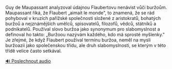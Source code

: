 
Guy de Maupassant analyzoval údajnou Flaubertovu nenávist vůči buržoům. Maupassant říká, že Flaubert „aimait le monde", to znamená, že se rád pohyboval v kruzích pařížské společnosti složené z aristokratů, bohatých buržoů a nejznámějších umělců, spisovatelů, filozofů, vědců, státníků a podnikatelů. Používal slovo buržoa jako synonymum pro slabomyslnost a definoval ho takto: „Buržoou nazývám každého, kdo má sprosté myšlenky." Je zřejmé, že když Flaubert používal termínu buržoa, neměl na mysli buržoazii jako společenskou třídu, ale druh slabomyslnosti, se kterým v této třídě velice často setkával.

[🔊 Poslechnout audio](/data/7-paragraphs/audio/chapter_55/para_004-Guy-de-Maupassant-analyzoval-dajnou-Flaubertovu-n.mp3)

